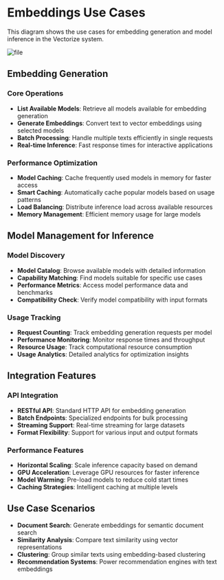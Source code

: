 # Embeddings Use Cases

This diagram shows the use cases for embedding generation and model inference in the Vectorize system.

![file](out/use-cases-embeddings.svg)

## Embedding Generation

### Core Operations

- **List Available Models**: Retrieve all models available for embedding generation
- **Generate Embeddings**: Convert text to vector embeddings using selected models
- **Batch Processing**: Handle multiple texts efficiently in single requests
- **Real-time Inference**: Fast response times for interactive applications

### Performance Optimization

- **Model Caching**: Cache frequently used models in memory for faster access
- **Smart Caching**: Automatically cache popular models based on usage patterns
- **Load Balancing**: Distribute inference load across available resources
- **Memory Management**: Efficient memory usage for large models

## Model Management for Inference

### Model Discovery

- **Model Catalog**: Browse available models with detailed information
- **Capability Matching**: Find models suitable for specific use cases
- **Performance Metrics**: Access model performance data and benchmarks
- **Compatibility Check**: Verify model compatibility with input formats

### Usage Tracking

- **Request Counting**: Track embedding generation requests per model
- **Performance Monitoring**: Monitor response times and throughput
- **Resource Usage**: Track computational resource consumption
- **Usage Analytics**: Detailed analytics for optimization insights

## Integration Features

### API Integration

- **RESTful API**: Standard HTTP API for embedding generation
- **Batch Endpoints**: Specialized endpoints for bulk processing
- **Streaming Support**: Real-time streaming for large datasets
- **Format Flexibility**: Support for various input and output formats

### Performance Features

- **Horizontal Scaling**: Scale inference capacity based on demand
- **GPU Acceleration**: Leverage GPU resources for faster inference
- **Model Warming**: Pre-load models to reduce cold start times
- **Caching Strategies**: Intelligent caching at multiple levels

## Use Case Scenarios

- **Document Search**: Generate embeddings for semantic document search
- **Similarity Analysis**: Compare text similarity using vector representations
- **Clustering**: Group similar texts using embedding-based clustering
- **Recommendation Systems**: Power recommendation engines with text embeddings
